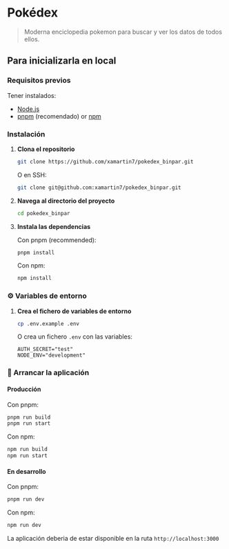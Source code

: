 # Pokédex

> Moderna enciclopedia pokemon para buscar y ver los datos de todos ellos.

## Para inicializarla en local

### Requisitos previos

Tener instalados:
- [Node.js](https://nodejs.org/)
- [pnpm](https://pnpm.io/) (recomendado) or [npm](https://npmjs.com/)

### Instalación

1. **Clona el repositorio**
   ```bash
   git clone https://github.com/xamartin7/pokedex_binpar.git
   ```
   
   O en SSH:
   ```bash
   git clone git@github.com:xamartin7/pokedex_binpar.git
   ```

2. **Navega al directorio del proyecto**
   ```bash
   cd pokedex_binpar
   ```

3. **Instala las dependencias**
   
   Con pnpm (recommended):
   ```bash
   pnpm install
   ```
   
   Con npm:
   ```bash
   npm install
   ```

### ⚙️ Variables de entorno

1. **Crea el fichero de variables de entorno**
   ```bash
   cp .env.example .env
   ```
   
   O crea un fichero `.env` con las variables:
   ```env
   AUTH_SECRET="test"
   NODE_ENV="development"
   ```

### 🎯 Arrancar la aplicación

#### Producción

Con pnpm:
```bash
pnpm run build
pnpm run start
```

Con npm:
```bash
npm run build
npm run start
```

#### En desarrollo

Con pnpm:
```bash
pnpm run dev
```

Con npm:
```bash
npm run dev
```

La aplicación deberia de estar disponible en la ruta `http://localhost:3000`

